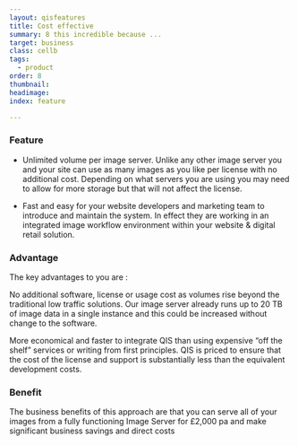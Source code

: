 ```yaml
---
layout: qisfeatures
title: Cost effective
summary: 8 this incredible because ...
target: business
class: cellb
tags:
  - product
order: 8
thumbnail:
headimage:
index: feature

---
```


### Feature ###

+ Unlimited volume per image server. Unlike any other image server you and your site can use as many images as you like per license with no additional cost. Depending on what servers you are using you may need to allow for more storage but that will not affect the license.

+ Fast and easy for your website developers and marketing team to introduce and maintain the system. In effect they are working in an integrated image workflow environment within your  website & digital retail solution.

### Advantage ###

The key advantages to you are :

No additional software, license or usage cost as volumes rise beyond the traditional low traffic solutions.  Our image server already runs up to 20 TB of image data in a single instance and this could be increased without change to the software.

More economical and faster to integrate QIS than using expensive “off the shelf” services or writing from first principles. QIS is priced to ensure that the cost of the license and support is substantially less than the equivalent development costs.

### Benefit ###

The business benefits of this approach are that  you can serve all of your images from a fully functioning Image Server for £2,000 pa and make significant business savings and direct costs
